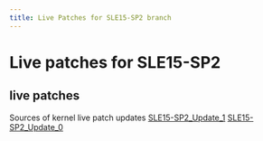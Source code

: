 ```yaml
---
title: Live Patches for SLE15-SP2 branch
---
```

# Live patches for SLE15-SP2


## live patches
Sources of kernel live patch updates [SLE15-SP2_Update_1](https://github.com/SUSE/kernel-livepatch/tree/SLE15-SP2_Update_1) [SLE15-SP2_Update_0](https://github.com/SUSE/kernel-livepatch/tree/SLE15-SP2_Update_0)
